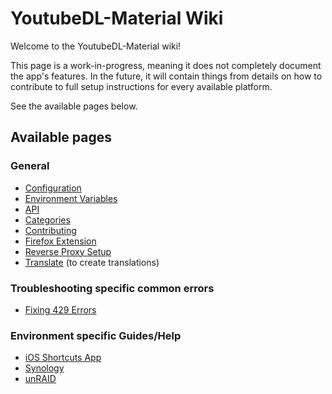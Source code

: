 # YoutubeDL-Material Wiki

Welcome to the YoutubeDL-Material wiki!

This page is a work-in-progress, meaning it does not completely document the app's features. In the future, it will contain things from details on how to contribute to full setup instructions for every available platform.

See the available pages below.

## Available pages

### General
* [Configuration](https://github.com/Tzahi12345/YoutubeDL-Material/wiki/Configuration)
* [Environment Variables](https://github.com/Tzahi12345/YoutubeDL-Material/wiki/Environment-Variables)
* [API](https://github.com/Tzahi12345/YoutubeDL-Material/wiki/API)
* [Categories](https://github.com/Tzahi12345/YoutubeDL-Material/wiki/Categories)
* [Contributing](https://github.com/Tzahi12345/YoutubeDL-Material/wiki/Contributing)
* [Firefox Extension](https://github.com/Tzahi12345/YoutubeDL-Material/wiki/Firefox-Extension)
* [Reverse Proxy Setup](https://github.com/Tzahi12345/YoutubeDL-Material/wiki/Reverse-Proxy-Setup)
* [Translate](https://github.com/Tzahi12345/YoutubeDL-Material/wiki/Translate) (to create translations)

### Troubleshooting specific common errors
* [Fixing 429 Errors](https://github.com/Tzahi12345/YoutubeDL-Material/wiki/Fixing-429-errors)

### Environment specific Guides/Help
* [iOS Shortcuts App](https://github.com/Tzahi12345/YoutubeDL-Material/wiki/iOS-Shortcuts-Workflow)
* [Synology](https://github.com/Tzahi12345/YoutubeDL-Material/wiki/Synology)
* [unRAID](https://github.com/Tzahi12345/YoutubeDL-Material/wiki/unRAID)